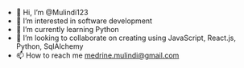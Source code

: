 - 👋 Hi, I’m @Mulindi123
- 👀 I’m interested in software development
- 🌱 I’m currently learning Python
- 💞️ I’m looking to collaborate on creating using JavaScript, React.js, Python, SqlAlchemy
- 📫 How to reach me medrine.mulindi@gmail.com

<!---
Mulindi123/Mulindi123 is a ✨ special ✨ repository because its `README.md` (this file) appears on your GitHub profile.
You can click the Preview link to take a look at your changes.
--->

